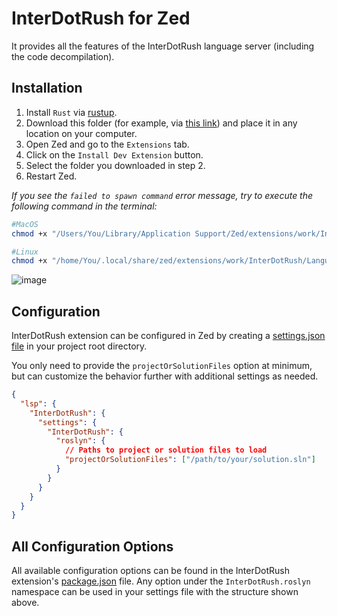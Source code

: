 # InterDotRush for Zed

It provides all the features of the InterDotRush language server (including the code decompilation).

## Installation

1. Install `Rust` via [rustup](https://www.rust-lang.org/tools/install).
2. Download this folder (for example, via [this link](https://download-directory.github.io/?url=https%3A%2F%2Fgithub.com%2FJaneySprings%2FInterDotRush%2Ftree%2Fmain%2Fsrc%2FZed)) and place it in any location on your computer.
3. Open Zed and go to the `Extensions` tab.
4. Click on the `Install Dev Extension` button.
5. Select the folder you downloaded in step 2.
6. Restart Zed.

_If you see the `failed to spawn command` error message, try to execute the following command in the terminal:_

```bash
#MacOS
chmod +x "/Users/You/Library/Application Support/Zed/extensions/work/InterDotRush/LanguageServer/InterDotRush"

#Linux
chmod +x "/home/You/.local/share/zed/extensions/work/InterDotRush/LanguageServer/InterDotRush"
```

![image](https://github.com/JaneySprings/InterDotRush/raw/main/assets/image5.jpg)

## Configuration

InterDotRush extension can be configured in Zed by creating a [settings.json file](https://zed.dev/docs/configuring-zed#settings-files) in your project root directory.

You only need to provide the `projectOrSolutionFiles` option at minimum, but can customize the behavior further with additional settings as needed.

```json
{
  "lsp": {
    "InterDotRush": {
      "settings": {
        "InterDotRush": {
          "roslyn": {
            // Paths to project or solution files to load
            "projectOrSolutionFiles": ["/path/to/your/solution.sln"]
          }
        }
      }
    }
  }
}
```

## All Configuration Options

All available configuration options can be found in the InterDotRush extension's [package.json](https://github.com/JaneySprings/InterDotRush/blob/main/package.json) file. Any option under the `InterDotRush.roslyn` namespace can be used in your settings file with the structure shown above.
